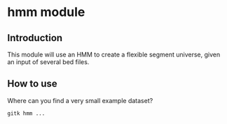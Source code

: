 # hmm module

## Introduction

This module will use an HMM to create a flexible segment universe, given an input of several bed files.

## How to use

Where can you find a very small example dataset?

```
gitk hmm ...
```
